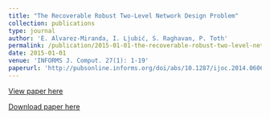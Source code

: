 ```yaml
---
title: "The Recoverable Robust Two-Level Network Design Problem"
collection: publications
type: journal
author: 'E. Alvarez-Miranda, I. Ljubić, S. Raghavan, P. Toth'
permalink: /publication/2015-01-01-the-recoverable-robust-two-level-network-design-problem
date: 2015-01-01
venue: 'INFORMS J. Comput. 27(1): 1-19'
paperurl: 'http://pubsonline.informs.org/doi/abs/10.1287/ijoc.2014.0606'
---
```

[View paper here](http://pubsonline.informs.org/doi/abs/10.1287/ijoc.2014.0606)

[Download paper here]({{site.url}}/docs/publications/RRTLND.pdf)
